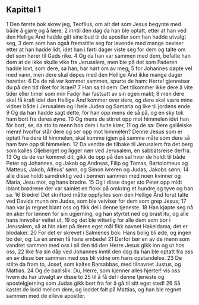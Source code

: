 ## Kapittel 1

1 Den første bok skrev jeg, Teofilus, om alt det som Jesus begynte med både å gjøre og å lære,
2 inntil den dag da han ble optatt, etter at han ved den Hellige Ånd hadde gitt sine bud til de apostler som han hadde utvalgt seg,
3 dem som han også fremstilte seg for levende med mange beviser etter at han hadde lidt, idet han i førti dager viste seg for dem og talte om det som hører til Guds rike.
4 Og da han var sammen med dem, befalte han dem at de ikke skulle vike fra Jerusalem, men bie på det som Faderen hadde lovt, som dere, sa han, har hørt om av meg;
5 for Johannes døpte vel med vann, men dere skal døpes med den Hellige Ånd ikke mange dager heretter.
6 Da de nå var kommet sammen, spurte de ham: Herre! gjenreiser du på den tid riket for Israel?
7 Han sa til dem: Det tilkommer ikke dere å vite tider eller timer som min Fader har fastsatt av sin egen makt;
8 men dere skal få kraft idet den Hellige Ånd kommer over dere, og dere skal være mine vidner både i Jerusalem og i hele Judea og Samaria og like til jordens ende.
9 Og da han hadde sagt dette, fór han opp mens de så på, og en sky tok ham bort fra deres øyne.
10 Og mens de stirret opp mot himmelen idet han fór bort, se, da sto to menn hos dem i hvite klær,
11 og de sa: Dere galileiske menn! hvorfor står dere og ser opp mot himmelen? Denne Jesus som er optatt fra dere til himmelen, skal komme igjen på samme måte som dere så ham fare opp til himmelen.
12 Da vendte de tilbake til Jerusalem fra det berg som kalles Oljeberget og ligger nær ved Jerusalem, en sabbatsreise derfra.
13 Og da de var kommet dit, gikk de opp på den sal hvor de holdt til både Peter og Johannes, og Jakob og Andreas, Filip og Tomas, Bartolomeus og Matteus, Jakob, Alfeus' sønn, og Simon ivreren og Judas, Jakobs sønn;
14 alle disse holdt samdrektig ved i bønnen sammen med noen kvinner og Maria, Jesu mor, og hans brødre.
15 Og i disse dager sto Peter opp midt iblant brødrene der var samlet en flokk på omkring et hundre og tyve og han sa:
16 Brødre! Det skriftord måtte oppfylles som den Hellige Ånd forut talte ved Davids munn om Judas, som ble veiviser for dem som grep Jesus;
17 han var jo regnet blant oss og fikk del i denne tjeneste.
18 Han kjøpte seg nå en aker for lønnen for sin ugjerning, og han styrtet ned og brast itu, og alle hans innvoller veltet ut,
19 og det ble vitterlig for alle dem som bor i Jerusalem, så at hin aker på deres eget mål fikk navnet Hakeldama, det er blodaker.
20 For det er skrevet i Salmenes bok: Hans bolig bli øde, og ingen bo der, og: La en annen få hans embede!
21 Derfor bør en av de menn som vandret sammen med oss i all den tid den Herre Jesus gikk inn og ut hos oss,
22 like fra sin dåp ved Johannes inntil den dag da han ble optatt fra oss en av disse bør sammen med oss bli vidne om hans opstandelse.
23 De stilte da fram to, Josef, som kaltes Barsabbas, med tilnavnet Justus, og Mattias.
24 Og de bad slik: Du, Herre, som kjenner alles hjerter! vis oss hvem du har utvalgt av disse to
25 til å få del i denne tjeneste og apostelgjerning som Judas gikk bort fra for å gå til sitt eget sted!
26 Så kastet de lodd mellom dem, og loddet falt på Mattias, og han ble regnet sammen med de elleve apostler.
